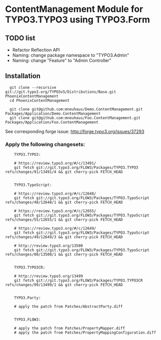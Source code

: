 # ContentManagement Module for TYPO3.TYPO3 using TYPO3.Form

## TODO list

* Refactor Reflection API
* Naming: change package namespace to "TYPO3.Admin"
* Naming: change "Feature" to "Admin Controller"

## Installation

```
  git clone --recursive git://git.typo3.org/TYPO3v5/Distributions/Base.git PhoenixContentManagement
  cd PhoenixContentManagement

  git clone git@github.com:mneuhaus/Demo.ContentManagement.git Packages/Application/Demo.ContentManagement
  git clone git@github.com:mneuhaus/Foo.ContentManagement.git Packages/Application/Foo.ContentManagement
```

See corresponding forge issue: http://forge.typo3.org/issues/37293


### Apply the following changesets:

```
	TYPO3.TYPO3:

	# https://review.typo3.org/#/c/13491/
	git fetch git://git.typo3.org/FLOW3/Packages/TYPO3.TYPO3 refs/changes/91/13491/4 && git cherry-pick FETCH_HEAD


	TYPO3.TypoScript:

	# https://review.typo3.org/#/c/12648/
	git fetch git://git.typo3.org/FLOW3/Packages/TYPO3.TypoScript refs/changes/48/12648/1 && git cherry-pick FETCH_HEAD

	# https://review.typo3.org/#/c/12655/
	git fetch git://git.typo3.org/FLOW3/Packages/TYPO3.TypoScript refs/changes/55/12655/1 && git cherry-pick FETCH_HEAD

	# https://review.typo3.org/#/c/12649/
	git fetch git://git.typo3.org/FLOW3/Packages/TYPO3.TypoScript refs/changes/49/12649/3 && git cherry-pick FETCH_HEAD

	# http://review.typo3.org/13500
	git fetch git://git.typo3.org/FLOW3/Packages/TYPO3.TypoScript refs/changes/00/13500/1 && git cherry-pick FETCH_HEAD


	TYPO3.TYPO3CR:

	# http://review.typo3.org/13499
	git fetch git://git.typo3.org/FLOW3/Packages/TYPO3.TYPO3CR refs/changes/99/13499/1 && git cherry-pick FETCH_HEAD


	TYPO3.Party:

	# apply the patch from Patches/AbstractParty.diff


	TYPO3.FLOW3:

	# apply the patch from Patches/PropertyMapper.diff
	# apply the patch from Patches/PropertyMappingConfiguration.diff

```